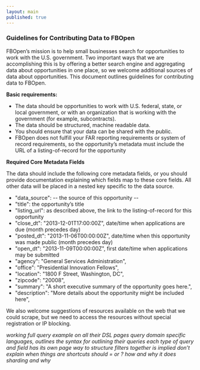 ```yaml
---
layout: main
published: true
---
```


### Guidelines for Contributing Data to FBOpen

FBOpen’s mission is to help small businesses search for opportunities to work with the U.S. government. Two important ways that we are accomplishing this is by offering a better search engine and aggregating data about opportunities in one place, so we welcome additional sources of data about opportunities. This document outlines guidelines for contributing data to FBOpen.

**Basic requirements:**

* The data should be opportunities to work with U.S. federal, state, or local government, or with an organization that is working with the government (for example, subcontracts).
* The data should be structured, machine readable data.
* You should ensure that your data can be shared with the public.
* FBOpen does not fulfill your FAR reporting requirements or system of record requirements, so the opportunity’s metadata must include the URL of a listing-of-record for the opportunity

**Required Core Metadata Fields**

The data should include the following core metadata fields, or you should provide documentation explaining which fields map to these core fields. All other data will be placed in a nested key specific to the data source.
* "data_source":  -- the source of this opportunity --
* "title": the opportunity’s title
* "listing_url": as described above, the link to the listing-of-record for this opportunity
* "close_dt": "2013-12-01T17:00:00Z", date/time when applications are due (month precedes day)
* "posted_dt": "2013-11-06T00:00:00Z", date/time when this opportunity was made public (month precedes day)
* "open_dt": "2013-11-09T00:00:00Z", first date/time when applications may be submitted
* "agency": "General Services Administration",
* "office": "Presidential Innovation Fellows",
* "location": "1800 F Street, Washington, DC",
* "zipcode": "20008",
* "summary": "A short executive summary of the opportunity goes here.",
* "description": "More details about the opportunity might be included here",

We also welcome suggestions of resources available on the web that we could scrape, but we need to access the resources without special registration or IP blocking.

_working full query example on all their DSL pages
query domain specific languages, outlines the syntax for outlining their queries
each type of query and field has its own page
way to structure filters together is implied
don’t explain when things are shortcuts
should = or ?
how and why it does sharding and why_
